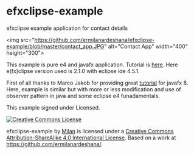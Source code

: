 # efxclipse-example
efxclipse example application for contact details
 
<img src="https://github.com/ermilanardeshana/efxclipse-example/blob/master/contact_app.JPG" alt="Contact App" width="400" height="300"\>

This example is pure e4 and javafx application. 
Tutorial is <a href="https://milanardeshana.wordpress.com/library/" >here</a>.
Here e(fx)clipse version used is 2.1.0 with eclipse ide 4.5.1.

First of all thanks to Marco Jakob for providing great <a href="http://code.makery.ch/library/javafx-8-tutorial/">tutorial</a> for javafx 8.
Here, example is similar but with more or less modification and use of observer pattern in java and some eclipse e4 funadamentals.

This example signed under Licensed.

<a href="http://creativecommons.org/licenses/by-sa/4.0/" rel="license"><img style="border-width: 0;" src="https://i.creativecommons.org/l/by-sa/4.0/88x31.png" alt="Creative Commons License" /></a>
<p>efxclipse-example by <a href="https://milanardeshana.wordpress.com/about/" rel="cc:attributionURL">Milan</a> is licensed under a <a href="http://creativecommons.org/licenses/by-sa/4.0/" rel="license">Creative Commons Attribution-ShareAlike 4.0 International License</a>.
Based on a work at <a href="https://github.com/ermilanardeshana" target="_blank" rel="dct:source">https://github.com/ermilanardeshana/</a>.


